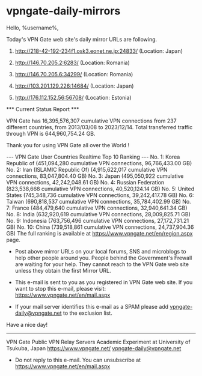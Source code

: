# vpngate-daily-mirrors

Hello, %username%,

Today's VPN Gate web site's daily mirror URLs are following.

1. http://218-42-192-234f1.osk3.eonet.ne.jp:24833/
   (Location: Japan)

2. http://146.70.205.2:6283/
   (Location: Romania)

3. http://146.70.205.6:34299/
   (Location: Romania)

4. http://103.201.129.226:14684/
   (Location: Japan)

5. http://176.112.152.56:56708/
   (Location: Estonia)


*** Current Status Report ***

VPN Gate has 16,395,576,307 cumulative VPN connections from 237 different countries, from 2013/03/08 to 2023/12/14.
Total transferred traffic through VPN is 644,960,754.24 GB.

Thank you for using VPN Gate all over the World !


--- VPN Gate User Countries Realtime Top 10 Ranking ---
No. 1: Korea Republic of (451,094,280 cumulative VPN connections, 96,766,433.00 GB)
No. 2: Iran (ISLAMIC Republic Of) (4,915,622,017 cumulative VPN connections, 83,047,804.40 GB)
No. 3: Japan (495,050,922 cumulative VPN connections, 42,242,048.61 GB)
No. 4: Russian Federation (823,538,668 cumulative VPN connections, 40,520,124.14 GB)
No. 5: United States (745,348,736 cumulative VPN connections, 39,242,417.78 GB)
No. 6: Taiwan (690,818,537 cumulative VPN connections, 35,784,402.99 GB)
No. 7: France (484,479,640 cumulative VPN connections, 32,940,641.34 GB)
No. 8: India (632,920,619 cumulative VPN connections, 28,009,825.71 GB)
No. 9: Indonesia (763,756,496 cumulative VPN connections, 27,172,731.21 GB)
No. 10: China (739,518,861 cumulative VPN connections, 24,737,904.36 GB)
The full ranking is available at https://www.vpngate.net/en/region.aspx page.


* Post above mirror URLs on your local forums, SNS and microblogs
  to help other people around you.
  People behind the Government's Frewall are waiting for your help.
  They cannot reach to the VPN Gate web site
  unless they obtain the first Mirror URL.

* This e-mail is sent to you as you registered in VPN Gate web site.
  If you want to stop this e-mail, please visit:
  https://www.vpngate.net/en/mail.aspx

* If your mail server identifies this e-mail as a SPAM
  please add vpngate-daily@vpngate.net to the exclusion list.

Have a nice day!

------------------------------------------------------
VPN Gate Public VPN Relay Servers
Academic Experiment at University of Tsukuba, Japan
https://www.vpngate.net/
vpngate-daily@vpngate.net
* Do not reply to this e-mail.
  You can unsubscribe at https://www.vpngate.net/en/mail.aspx


